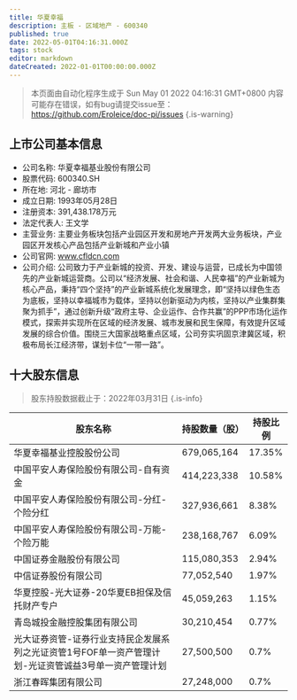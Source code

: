 ```yaml
---
title: 华夏幸福
description: 主板 - 区域地产 - 600340
published: true
date: 2022-05-01T04:16:31.000Z
tags: stock
editor: markdown
dateCreated: 2022-01-01T00:00:00.000Z
---
```


> 本页面由自动化程序生成于 Sun May 01 2022 04:16:31 GMT+0800
> 内容可能存在错误，如有bug请提交issue至：https://github.com/Eroleice/doc-pi/issues
{.is-warning}

## 上市公司基本信息
- 公司名称: 华夏幸福基业股份有限公司
- 股票代码: 600340.SH
- 所在地: 河北 - 廊坊市
- 成立日期: 1993年05月28日
- 注册资本: 391,438.178万元
- 法定代表人: 王文学
- 主营业务: 主要业务板块包括产业园区开发和房地产开发两大业务板块，产业园区开发核心产品包括产业新城和产业小镇
- 公司官网: www.cfldcn.com
- 公司介绍: 公司致力于产业新城的投资、开发、建设与运营，已成长为中国领先的产业新城运营商。公司以“经济发展、社会和谐、人民幸福”的产业新城为核心产品，秉持“四个坚持”的产业新城系统化发展理念，即“坚持以绿色生态为底板，坚持以幸福城市为载体，坚持以创新驱动为内核，坚持以产业集群集聚为抓手”，通过创新升级“政府主导、企业运作、合作共赢”的PPP市场化运作模式，探索并实现所在区域的经济发展、城市发展和民生保障，有效提升区域发展的综合价值。围绕三大国家战略重点区域，公司夯实巩固京津冀区域，积极布局长江经济带，谋划卡位“一带一路”。


## 十大股东信息
> 股东持股数据截止于：2022年03月31日
{.is-info}

| 股东名称 | 持股数量（股） | 持股比例 |
| --- | --- | --- |
| 华夏幸福基业控股股份公司 | 679,065,164 | 17.35% |
| 中国平安人寿保险股份有限公司-自有资金 | 414,223,338 | 10.58% |
| 中国平安人寿保险股份有限公司-分红-个险分红 | 327,936,661 | 8.38% |
| 中国平安人寿保险股份有限公司-万能-个险万能 | 238,168,767 | 6.09% |
| 中国证券金融股份有限公司 | 115,080,353 | 2.94% |
| 中信证券股份有限公司 | 77,052,540 | 1.97% |
| 华夏控股-光大证券-20华夏EB担保及信托财产专户 | 45,059,263 | 1.15% |
| 青岛城投金融控股集团有限公司 | 30,210,454 | 0.77% |
| 光大证券资管-证券行业支持民企发展系列之光证资管1号FOF单一资产管理计划-光证资管诚益3号单一资产管理计划 | 27,500,500 | 0.7% |
| 浙江春晖集团有限公司 | 27,248,000 | 0.7% |




